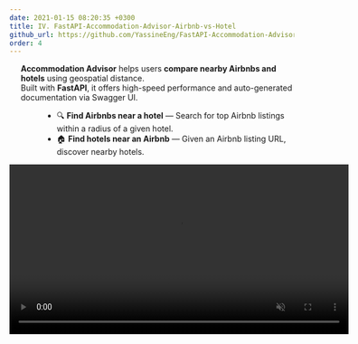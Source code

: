 ```yaml
---
date: 2021-01-15 08:20:35 +0300
title: IV. FastAPI-Accommodation-Advisor-Airbnb-vs-Hotel
github_url: https://github.com/YassineEng/FastAPI-Accommodation-Advisor-Airbnb-vs-Hotel
order: 4
---
```


<p style="margin-left: 20px;"><strong>Accommodation Advisor</strong> helps users <strong>compare nearby Airbnbs and hotels</strong> using geospatial distance.<br>Built with <strong>FastAPI</strong>, it offers high-speed performance and auto-generated documentation via Swagger UI.</p>

<ul style="margin-left: 60px;">
  <li>🔍 <strong>Find Airbnbs near a hotel</strong> — Search for top Airbnb listings within a radius of a given hotel.</li>
  <li>🏠 <strong>Find hotels near an Airbnb</strong> — Given an Airbnb listing URL, discover nearby hotels.</li>
</ul>

<div style="text-align: center;">
  <video width="600" autoplay loop muted playsinline controls>
    <!-- Use relative path for local Jekyll testing -->
    <source src="../../images/fastapi-demo.mp4" type="video/mp4">
    Your browser does not support the video tag.
  </video>
</div>

<!-- Optional: absolute path for GitHub Pages deployment -->
<!--
<div style="text-align: center;">
  <video width="600" autoplay loop muted playsinline controls>
    <source src="https://yassineeng.github.io/images/fastapi-demo.mp4" type="video/mp4">
    Your browser does not support the video tag.
  </video>
</div>
-->
